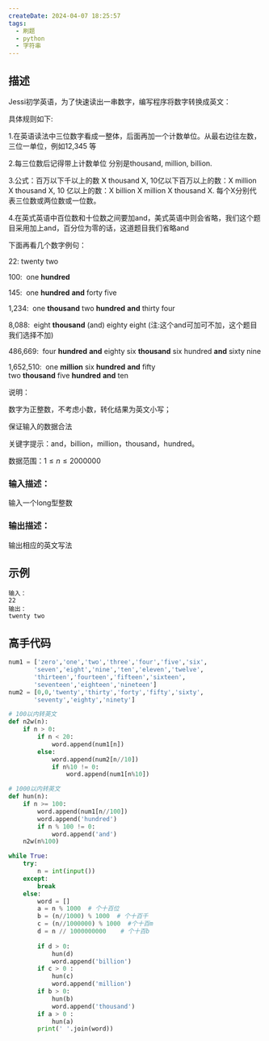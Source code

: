 ```yaml
---
createDate: 2024-04-07 18:25:57
tags:
  - 刷题
  - python
  - 字符串
---
```

## 描述

Jessi初学英语，为了快速读出一串数字，编写程序将数字转换成英文：

具体规则如下:

1.在英语读法中三位数字看成一整体，后面再加一个计数单位。从最右边往左数，三位一单位，例如12,345 等

2.每三位数后记得带上计数单位 分别是thousand, million, billion.

3.公式：百万以下千以上的数 X thousand X, 10亿以下百万以上的数：X million X thousand X, 10 亿以上的数：X billion X million X thousand X. 每个X分别代表三位数或两位数或一位数。

4.在英式英语中百位数和十位数之间要加and，美式英语中则会省略，我们这个题目采用加上and，百分位为零的话，这道题目我们省略and

下面再看几个数字例句：

22: twenty two

100:  one **hundred**

145:  one **hundred** **and** forty five

1,234:  one **thousand** two **hundred** **and** thirty four

8,088:  eight **thousand** (and) eighty eight (注:这个and可加可不加，这个题目我们选择不加)

486,669:  four **hundred** **and** eighty six **thousand** six hundred **and** sixty nine

1,652,510:  one **million** six **hundred** **and** fifty two **thousand** five **hundred** **and** ten

说明：

数字为正整数，不考虑小数，转化结果为英文小写；

保证输入的数据合法

关键字提示：and，billion，million，thousand，hundred。

数据范围：$1≤n≤2000000$ 

### 输入描述：

输入一个long型整数

### 输出描述：

输出相应的英文写法

## 示例
```0
输入：
22
输出：
twenty two
```
## 高手代码
```python
num1 = ['zero','one','two','three','four','five','six',
       'seven','eight','nine','ten','eleven','twelve',
       'thirteen','fourteen','fifteen','sixteen',
       'seventeen','eighteen','nineteen']
num2 = [0,0,'twenty','thirty','forty','fifty','sixty',
       'seventy','eighty','ninety']

# 100以内转英文
def n2w(n):
    if n > 0:
        if n < 20:
            word.append(num1[n])
        else:
            word.append(num2[n//10])
            if n%10 != 0:
                word.append(num1[n%10])

# 1000以内转英文
def hun(n):
    if n >= 100:
        word.append(num1[n//100])
        word.append('hundred')
        if n % 100 != 0:
            word.append('and')
    n2w(n%100)

while True:
    try:
        n = int(input())
    except:
        break
    else:
        word = []
        a = n % 1000  # 个十百位
        b = (n//1000) % 1000  # 个十百千
        c = (n//1000000) % 1000  #个十百m
        d = n // 1000000000    # 个十百b
        
        if d > 0:
            hun(d)
            word.append('billion')
        if c > 0 :
            hun(c)
            word.append('million')
        if b > 0:
            hun(b)
            word.append('thousand')
        if a > 0 :
            hun(a)
        print(' '.join(word))
```